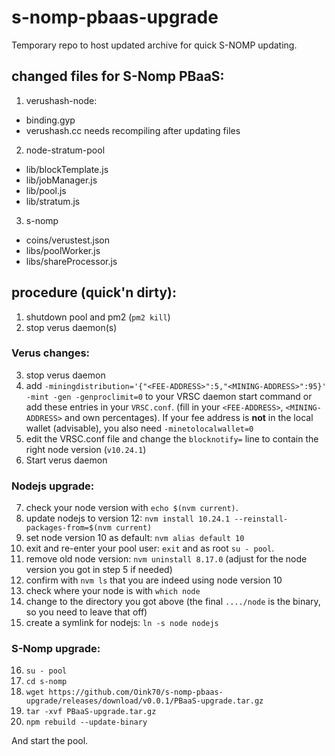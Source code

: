 # s-nomp-pbaas-upgrade
Temporary repo to host updated archive for quick S-NOMP updating.

## changed files for S-Nomp PBaaS:

1) verushash-node:
 - binding.gyp
 - verushash.cc
needs recompiling after updating files

2) node-stratum-pool
 - lib/blockTemplate.js
 - lib/jobManager.js
 - lib/pool.js
 - lib/stratum.js
 
3) s-nomp
 - coins/verustest.json
 - libs/poolWorker.js
 - libs/shareProcessor.js
 
## procedure (quick'n dirty):
 1) shutdown pool and pm2 (`pm2 kill`)
 2) stop verus daemon(s)

### Verus changes:
 3) stop verus daemon
 4) add `-miningdistribution='{"<FEE-ADDRESS>":5,"<MINING-ADDRESS>":95}' -mint -gen -genproclimit=0` to your VRSC daemon start command or add these entries in your `VRSC.conf`. (fill in your `<FEE-ADDRESS>`, `<MINING-ADDRESS>` and own percentages). If your fee address is **not** in the local wallet (advisable), you also need `-minetolocalwallet=0`
 5) edit the VRSC.conf file and change the `blocknotify=` line to contain the right node version (`v10.24.1`)
 6) Start verus daemon
 
### Nodejs upgrade:
 7) check your node version with `echo $(nvm current)`.
 8) update nodejs to version 12: `nvm install 10.24.1 --reinstall-packages-from=$(nvm current)`
 9) set node version 10 as default: `nvm alias default 10`
10) exit and re-enter your pool user: `exit` and as root `su - pool`.
11) remove old node version: `nvm uninstall 8.17.0` (adjust for the node version you got in step 5 if needed)
12) confirm with `nvm ls` that you are indeed using node version 10
13) check where your node is with `which node`
14) change to the directory you got above (the final `..../node` is the binary, so you need to leave that off)
15) create a symlink for nodejs: `ln -s node nodejs`
 
### S-Nomp upgrade:
16) `su - pool`
17) `cd s-nomp`
18) `wget https://github.com/Oink70/s-nomp-pbaas-upgrade/releases/download/v0.0.1/PBaaS-upgrade.tar.gz`
19) `tar -xvf PBaaS-upgrade.tar.gz`
20) `npm rebuild --update-binary`

And start the pool.
